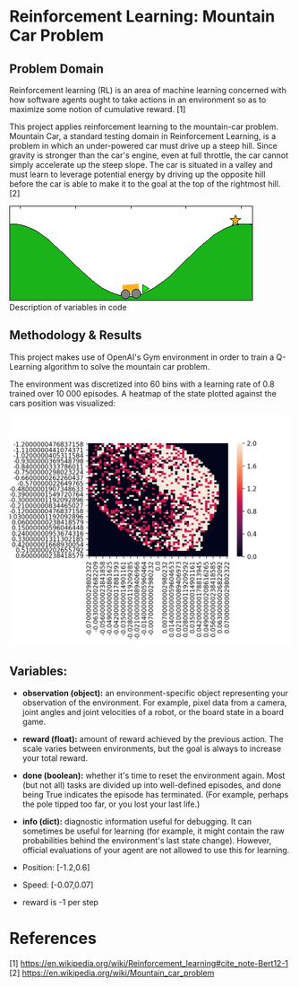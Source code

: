 # Reinforcement Learning: Mountain Car Problem

## Problem Domain
Reinforcement learning (RL) is an area of machine learning concerned with how software agents ought to take actions in an environment so as to maximize some notion of cumulative reward. [1]

This project applies reinforcement learning to the mountain-car problem. Mountain Car, a standard testing domain in Reinforcement Learning, is a problem in which an under-powered car must drive up a steep hill. Since gravity is stronger than the car's engine, even at full throttle, the car cannot simply accelerate up the steep slope. The car is situated in a valley and must learn to leverage potential energy by driving up the opposite hill before the car is able to make it to the goal at the top of the rightmost hill. [2]

![alt text](./Mcar.png)
Description of variables in code

## Methodology & Results

This project makes use of OpenAI's Gym environment in order to train a Q-Learning algorithm to solve the mountain car problem.

The environment was discretized into 60 bins with a learning rate of 0.8 trained over 10 000 episodes. A heatmap of the state plotted against the cars position was visualized:

![alt text](./heatmap.png)


## Variables:

- **observation (object):** an environment-specific object representing your observation of the environment. For example, pixel data from a camera, joint angles and joint velocities of a robot, or the board state in a board game.

- **reward (float):** amount of reward achieved by the previous action. The scale varies between environments, but the goal is always to increase your total reward.

- **done (boolean):** whether it's time to reset the environment again. Most (but not all) tasks are divided up into well-defined episodes, and done being True indicates the episode has terminated. (For example, perhaps the pole tipped too far, or you lost your last life.)

- **info (dict):** diagnostic information useful for debugging. It can sometimes be useful for learning (for example, it might contain the raw probabilities behind the environment's last state change). However, official evaluations of your agent are not allowed to use this for learning.


- Position: [-1.2,0.6]
- Speed: [-0.07,0.07]
- reward is -1 per step


# References

[1] https://en.wikipedia.org/wiki/Reinforcement_learning#cite_note-Bert12-1
[2] https://en.wikipedia.org/wiki/Mountain_car_problem
